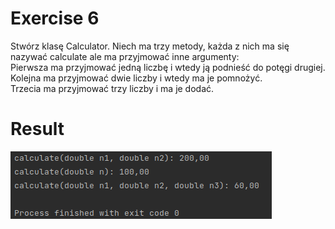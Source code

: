# Exercise 6
Stwórz klasę Calculator. Niech ma trzy metody, każda z nich ma się nazywać calculate ale ma przyjmować inne argumenty:<br>
Pierwsza ma przyjmować jedną liczbę i wtedy ją podnieść do potęgi drugiej.<br>
Kolejna ma przyjmować dwie liczby i wtedy ma je pomnożyć.<br>
Trzecia ma przyjmować trzy liczby i ma je dodać.

# Result
![Result](./img.png?raw=true)